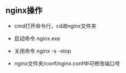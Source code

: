 ## nginx操作
- cmd打开命令行，cd进nginx文件夹
- 启动命令 nginx.exe
- 关闭命令 nginx -s -stop  
  
- nginx文件夹/conf/nginx.conf中可修改端口号
